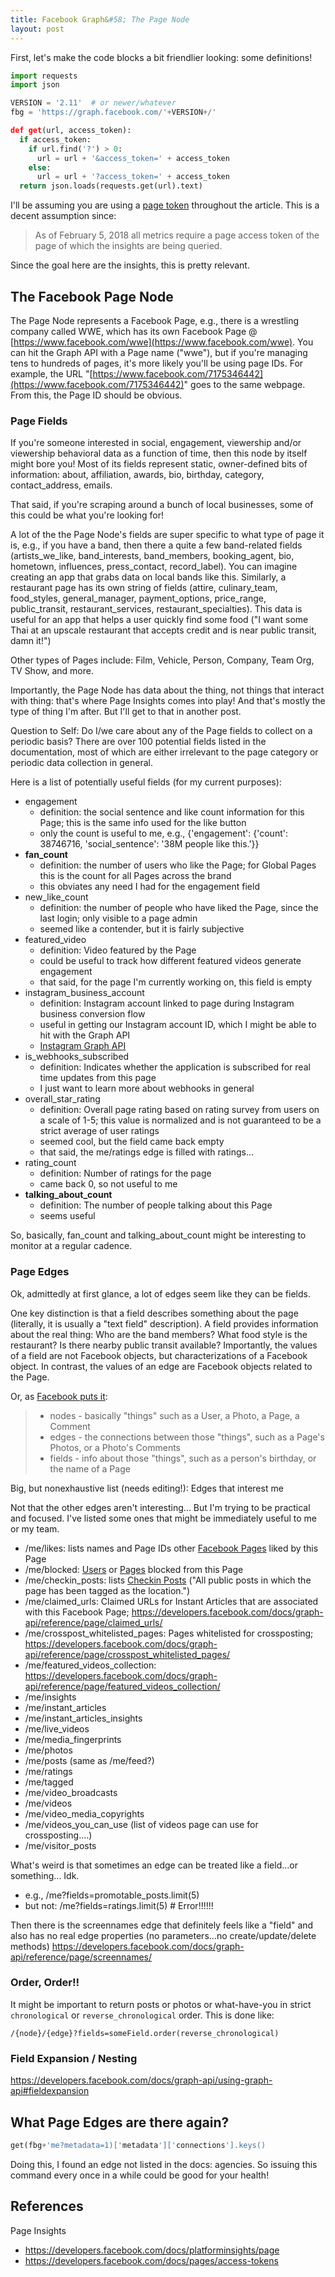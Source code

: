 ```yaml
---
title: Facebook Graph&#58; The Page Node
layout: post
---
```


First, let's make the code blocks a bit friendlier looking: some definitions! 

```python
import requests
import json

VERSION = '2.11'  # or newer/whatever
fbg = 'https://graph.facebook.com/'+VERSION+/'

def get(url, access_token):
  if access_token:
    if url.find('?') > 0:
      url = url + '&access_token=' + access_token
    else:
      url = url + '?access_token=' + access_token
  return json.loads(requests.get(url).text)
```
I'll be assuming you are using a [page token](https://developers.facebook.com/docs/pages/access-tokens)
throughout the article.  This is a decent assumption since:
> As of February 5, 2018 all metrics require a page access token of the page of which the insights are being queried.

Since the goal here are the insights, this is pretty relevant.


## The Facebook Page Node
The Page Node represents a Facebook Page, e.g., there is a wrestling company called WWE, which has its
own Facebook Page @ [https://www.facebook.com/wwe](https://www.facebook.com/wwe).  You 
can hit the Graph API with a Page name ("wwe"), but if you're managing tens to hundreds of pages, it's
more likely you'll be using page IDs. For example, the URL 
"[https://www.facebook.com/7175346442](https://www.facebook.com/7175346442)" goes to the same webpage. From this,
the Page ID should be obvious.

### Page Fields
If you're someone interested in social, engagement, viewership and/or viewership behavioral data as a function
of time, then this node by itself might bore you!  Most of its fields represent static, owner-defined bits
of information: about, affiliation, awards, bio, birthday, category, contact_address, emails.

That said, if you're scraping around a bunch of local businesses, some of this could be what you're looking for!  

A lot of the the Page Node's fields are super specific to what type of page it is, e.g., if you have a band, then
there a quite a few band-related fields (artists\_we\_like, band\_interests, band\_members, booking\_agent, bio, 
hometown, influences, press\_contact, record\_label).  You can imagine creating an app that grabs data on
local bands like this.  Similarly, a restaurant page has its own string of fields (attire, culinary\_team,
food\_styles, general\_manager, payment\_options, price\_range, public\_transit, restaurant\_services, 
restaurant\_specialties).  This data is useful for an app that helps a user quickly find some food ("I want 
some Thai at an upscale restaurant that accepts credit and is near public transit, damn it!")

Other types of Pages include: Film, Vehicle, Person, Company, Team Org, TV Show, and more. 

Importantly, the Page Node has data about the thing, not things that interact with thing: that's where Page Insights
comes into play!  And that's mostly the type of thing I'm after.  But I'll get to that in another post.

Question to Self: Do I/we care about any of the Page fields to collect on a periodic basis?  There are over 100 potential
fields listed in the documentation, most of which are either irrelevant to the page category or periodic data collection
in general.

Here is a list of potentially useful fields (for my current purposes):

* engagement
  - definition: the social sentence and like count information for this Page; this is the same info used for the like button
  - only the count is useful to me, e.g., {'engagement': {'count': 38746716, 'social\_sentence': '38M people like this.'}}
* **fan\_count**
  - definition: the number of users who like the Page; for Global Pages this is the count for all Pages across the brand
  - this obviates any need I had for the engagement field
* new\_like\_count
  - definition: the number of people who have liked the Page, since the last login; only visible to a page admin
  - seemed like a contender, but it is fairly subjective
* featured\_video
  - definition: Video featured by the Page
  - could be useful to track how different featured videos generate engagement
  - that said, for the page I'm currently working on, this field is empty
* instagram\_business\_account
  - definition: Instagram account linked to page during Instagram business conversion flow
  - useful in getting our Instagram account ID, which I might be able to hit with the Graph API
  - [Instagram Graph API](https://developers.facebook.com/docs/instagram-api)
* is\_webhooks\_subscribed
  - definition: Indicates whether the application is subscribed for real time updates from this page
  - I just want to learn more about webhooks in general
* overall\_star\_rating
  - definition: Overall page rating based on rating survey from users on a scale of 1-5; this value is normalized and is not guaranteed to be a strict average of user ratings
  - seemed cool, but the field came back empty
  - that said, the me/ratings edge is filled with ratings... 
* rating\_count
  - definition: Number of ratings for the page
  - came back 0, so not useful to me
* **talking\_about\_count**
  - definition: The number of people talking about this Page
  - seems useful

So, basically, fan\_count and talking\_about\_count might be interesting to monitor at a regular cadence.

### Page Edges
Ok, admittedly at first glance, a lot of edges seem like they can be fields. 

One key distinction is that
a field describes something about the page (literally, it is usually a "text field" description). A field 
provides information about the real thing: Who are the band members? What food style is the
restaurant? Is there nearby public transit available?  Importantly, the values of a field are not Facebook objects, but 
characterizations of a Facebook object.  In contrast, the values of an edge are Facebook objects related to the Page.

Or, as [Facebook puts it](https://developers.facebook.com/docs/graph-api/overview):
> * nodes - basically "things" such as a User, a Photo, a Page, a Comment
> * edges - the connections between those "things", such as a Page's Photos, or a Photo's Comments
> * fields - info about those "things", such as a person's birthday, or the name of a Page


Big, but nonexhaustive list (needs editing!): Edges that interest me

Not that the other edges aren't interesting... But I'm trying to be practical and focused. I've listed
some ones that might be immediately useful to me or my team.

* /me/likes: lists names and Page IDs other [Facebook Pages](https://developers.facebook.com/docs/graph-api/reference/page/) liked by this Page 
* /me/blocked: [Users](https://developers.facebook.com/docs/graph-api/reference/user/) or [Pages](https://developers.facebook.com/docs/graph-api/reference/page/) blocked from this Page
* /me/checkin_posts: lists [Checkin Posts](https://developers.facebook.com/docs/graph-api/reference/page/checkin_posts/) ("All public posts in which the page has been tagged as the location.")
* /me/claimed_urls: Claimed URLs for Instant Articles that are associated with this Facebook Page; https://developers.facebook.com/docs/graph-api/reference/page/claimed_urls/
* /me/crosspost_whitelisted_pages: Pages whitelisted for crossposting; https://developers.facebook.com/docs/graph-api/reference/page/crosspost_whitelisted_pages/
* /me/featured_videos_collection: https://developers.facebook.com/docs/graph-api/reference/page/featured_videos_collection/
* /me/insights
* /me/instant_articles
* /me/instant_articles_insights
* /me/live_videos
* /me/media_fingerprints
* /me/photos
* /me/posts  (same as /me/feed?)
* /me/ratings
* /me/tagged
* /me/video_broadcasts
* /me/videos
* /me/video_media_copyrights
* /me/videos_you_can_use  (list of videos page can use for crossposting....)
* /me/visitor_posts

What's weird is that sometimes an edge can be treated like a field...or something... Idk.  
* e.g.,  /me?fields=promotable_posts.limit(5)
* but not: /me?fields=ratings.limit(5)  # Error!!!!!!

Then there is the screennames edge that definitely feels like a "field" and also has no real
edge properties (no parameters...no create/update/delete methods)
https://developers.facebook.com/docs/graph-api/reference/page/screennames/

### Order, Order!!
It might be important to return posts or photos or what-have-you in strict `chronological` or
`reverse_chronological` order.  This is done like:
```
/{node}/{edge}?fields=someField.order(reverse_chronological)
```

### Field Expansion / Nesting
https://developers.facebook.com/docs/graph-api/using-graph-api#fieldexpansion

## What Page Edges are there again?
```python
get(fbg+'me?metadata=1)['metadata']['connections'].keys()
```
Doing this, I found an edge not listed in the docs: agencies.  So issuing this command every once in
a while could be good for your health!


## References


Page Insights 
* https://developers.facebook.com/docs/platforminsights/page
* https://developers.facebook.com/docs/pages/access-tokens
